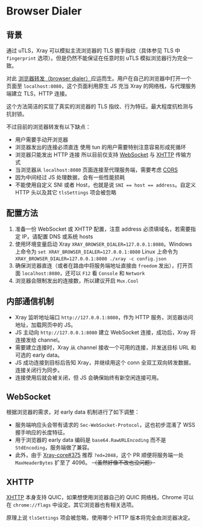 # Browser Dialer

## 背景

通过 uTLS，Xray 可以模拟主流浏览器的 TLS 握手指纹（具体参见 TLS 中 `fingerprint` 选项）。但是仍然不能保证在任意时刻 uTLS 模拟浏览器行为完全一致。

对此 [浏览器转发（browser dialer）](https://github.com/v2ray/discussion/issues/754#issuecomment-647934994)应运而生。用户在自己的浏览器中打开一个页面至 `localhost:8080`，这个页面利用原生 JS 充当 Xray 的网络栈，与代理服务端建立 TLS，HTTP 连接。

这个方法简洁的实现了真实的浏览器的 TLS 指纹、行为特征。最大程度抗检测与抗封锁。

不过目前的浏览器转发有以下缺点：
* 用户需要手动开浏览器
* 浏览器发出的连接必须直连 使用 tun 的用户需要特别注意容易形成死循环
* 浏览器只能发出 HTTP 连接 所以目前仅支持 [WebSocket](../../transports/websocket.md) 与 [XHTTP](https://github.com/XTLS/Xray-core/discussions/4113) 传输方式
* 当浏览器从 `localhost:8080` 页面连接至代理服务端，需要考虑 [CORS](https://developer.mozilla.org/en-US/docs/Web/HTTP/CORS)
* 因为中间经过 JS 处理数据，会有一些性能损耗
* 不能使用自定义 SNI 或者 Host，也就是说 `SNI == host == address`。自定义 HTTP 头以及其它 `tlsSettings` 项会被忽略

## 配置方法
1. 准备一份 WebSocket 或 XHTTP 配置，注意 address 必须填域名，若需要指定 IP，请配置 DNS 或系统 hosts
2. 使用环境变量启动 Xray `XRAY_BROWSER_DIALER=127.0.0.1:8080`。Windows 上命令为 `set XRAY_BROWSER_DIALER=127.0.0.1:8080` Linux 上命令为 `XRAY_BROWSER_DIALER=127.0.0.1:8080 ./xray -c config.json`
3. 确保浏览器直连（或者在路由中将服务端地址直接由 `freedom` 发出），打开页面 `localhost:8080`，还可以 `F12` 看 `Console` 和 `Network`
4. 浏览器会限制发出的连接数，所以建议开启 `Mux.Cool`

## 内部通信机制

- Xray 监听地址端口 `http://127.0.0.1:8080`，作为 HTTP 服务，浏览器访问地址，加载网页中的 JS。
- JS 主动向 `http://127.0.0.1:8080` 建立 WebSocket 连接，成功后，Xray 将连接发给 channel。
- 需要建立连接时，Xray 从 channel 接收一个可用的连接，并发送目标 URL 和可选的 early data。
- JS 成功连接到目标后告知 Xray，并继续用这个 conn 全双工双向转发数据，连接关闭行为同步。
- 连接使用后就会被关闭，但 JS 会确保始终有新空闲连接可用。

## WebSocket

<Badge text="v1.4.1+" type="warning"/>

根据浏览器的需求，对 early data 机制进行了如下调整：

- 服务端响应头会带有请求的 `Sec-WebSocket-Protocol`，这也初步混淆了 WSS 握手响应的长度特征。
- 用于浏览器的 early data 编码是 `base64.RawURLEncoding` 而不是 `StdEncoding`，服务端做了兼容。
- 此外，由于 [Xray-core#375](https://github.com/XTLS/Xray-core/pull/375) 推荐 `?ed=2048`，这个 PR 顺便将服务端一处 `MaxHeaderBytes` 扩至了 4096。 ~~（虽然好像不改也没问题）~~

## XHTTP

<Badge text="v1.8.19+" type="warning"/>

[XHTTP](https://github.com/XTLS/Xray-core/discussions/4113) 本身支持 QUIC，如果想使用浏览器自己的 QUIC 网络栈，Chrome 可以在 `chrome://flags` 中设定。其它浏览器也有相关选项。

原理上说 `tlsSettings` 项会被忽略，使用哪个 HTTP 版本将完全由浏览器决定。
